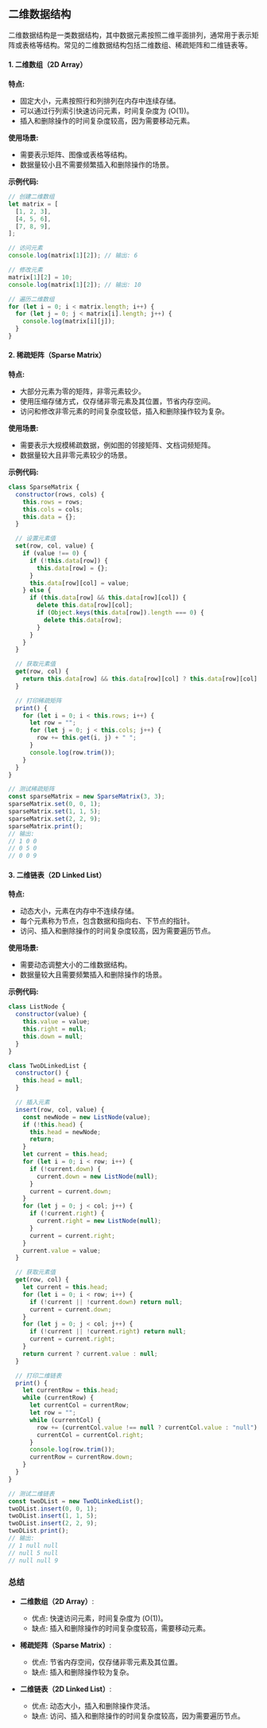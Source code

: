 ## 二维数据结构

二维数据结构是一类数据结构，其中数据元素按照二维平面排列，通常用于表示矩阵或表格等结构。常见的二维数据结构包括二维数组、稀疏矩阵和二维链表等。

#### 1. 二维数组（2D Array）

**特点:**

- 固定大小，元素按照行和列排列在内存中连续存储。
- 可以通过行列索引快速访问元素，时间复杂度为 \(O(1)\)。
- 插入和删除操作的时间复杂度较高，因为需要移动元素。

**使用场景:**

- 需要表示矩阵、图像或表格等结构。
- 数据量较小且不需要频繁插入和删除操作的场景。

**示例代码:**

```javascript
// 创建二维数组
let matrix = [
  [1, 2, 3],
  [4, 5, 6],
  [7, 8, 9],
];

// 访问元素
console.log(matrix[1][2]); // 输出: 6

// 修改元素
matrix[1][2] = 10;
console.log(matrix[1][2]); // 输出: 10

// 遍历二维数组
for (let i = 0; i < matrix.length; i++) {
  for (let j = 0; j < matrix[i].length; j++) {
    console.log(matrix[i][j]);
  }
}
```

#### 2. 稀疏矩阵（Sparse Matrix）

**特点:**

- 大部分元素为零的矩阵，非零元素较少。
- 使用压缩存储方式，仅存储非零元素及其位置，节省内存空间。
- 访问和修改非零元素的时间复杂度较低，插入和删除操作较为复杂。

**使用场景:**

- 需要表示大规模稀疏数据，例如图的邻接矩阵、文档词频矩阵。
- 数据量较大且非零元素较少的场景。

**示例代码:**

```javascript
class SparseMatrix {
  constructor(rows, cols) {
    this.rows = rows;
    this.cols = cols;
    this.data = {};
  }

  // 设置元素值
  set(row, col, value) {
    if (value !== 0) {
      if (!this.data[row]) {
        this.data[row] = {};
      }
      this.data[row][col] = value;
    } else {
      if (this.data[row] && this.data[row][col]) {
        delete this.data[row][col];
        if (Object.keys(this.data[row]).length === 0) {
          delete this.data[row];
        }
      }
    }
  }

  // 获取元素值
  get(row, col) {
    return this.data[row] && this.data[row][col] ? this.data[row][col] : 0;
  }

  // 打印稀疏矩阵
  print() {
    for (let i = 0; i < this.rows; i++) {
      let row = "";
      for (let j = 0; j < this.cols; j++) {
        row += this.get(i, j) + " ";
      }
      console.log(row.trim());
    }
  }
}

// 测试稀疏矩阵
const sparseMatrix = new SparseMatrix(3, 3);
sparseMatrix.set(0, 0, 1);
sparseMatrix.set(1, 1, 5);
sparseMatrix.set(2, 2, 9);
sparseMatrix.print();
// 输出:
// 1 0 0
// 0 5 0
// 0 0 9
```

#### 3. 二维链表（2D Linked List）

**特点:**

- 动态大小，元素在内存中不连续存储。
- 每个元素称为节点，包含数据和指向右、下节点的指针。
- 访问、插入和删除操作的时间复杂度较高，因为需要遍历节点。

**使用场景:**

- 需要动态调整大小的二维数据结构。
- 数据量较大且需要频繁插入和删除操作的场景。

**示例代码:**

```javascript
class ListNode {
  constructor(value) {
    this.value = value;
    this.right = null;
    this.down = null;
  }
}

class TwoDLinkedList {
  constructor() {
    this.head = null;
  }

  // 插入元素
  insert(row, col, value) {
    const newNode = new ListNode(value);
    if (!this.head) {
      this.head = newNode;
      return;
    }
    let current = this.head;
    for (let i = 0; i < row; i++) {
      if (!current.down) {
        current.down = new ListNode(null);
      }
      current = current.down;
    }
    for (let j = 0; j < col; j++) {
      if (!current.right) {
        current.right = new ListNode(null);
      }
      current = current.right;
    }
    current.value = value;
  }

  // 获取元素值
  get(row, col) {
    let current = this.head;
    for (let i = 0; i < row; i++) {
      if (!current || !current.down) return null;
      current = current.down;
    }
    for (let j = 0; j < col; j++) {
      if (!current || !current.right) return null;
      current = current.right;
    }
    return current ? current.value : null;
  }

  // 打印二维链表
  print() {
    let currentRow = this.head;
    while (currentRow) {
      let currentCol = currentRow;
      let row = "";
      while (currentCol) {
        row += (currentCol.value !== null ? currentCol.value : "null") + " ";
        currentCol = currentCol.right;
      }
      console.log(row.trim());
      currentRow = currentRow.down;
    }
  }
}

// 测试二维链表
const twoDList = new TwoDLinkedList();
twoDList.insert(0, 0, 1);
twoDList.insert(1, 1, 5);
twoDList.insert(2, 2, 9);
twoDList.print();
// 输出:
// 1 null null
// null 5 null
// null null 9
```

### 总结

- **二维数组（2D Array）**:

  - 优点: 快速访问元素，时间复杂度为 \(O(1)\)。
  - 缺点: 插入和删除操作的时间复杂度较高，需要移动元素。

- **稀疏矩阵（Sparse Matrix）**:

  - 优点: 节省内存空间，仅存储非零元素及其位置。
  - 缺点: 插入和删除操作较为复杂。

- **二维链表（2D Linked List）**:
  - 优点: 动态大小，插入和删除操作灵活。
  - 缺点: 访问、插入和删除操作的时间复杂度较高，因为需要遍历节点。
